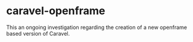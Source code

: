# caravel-openframe

This an ongoing investigation regarding the creation of a new openframe based version of Caravel.
